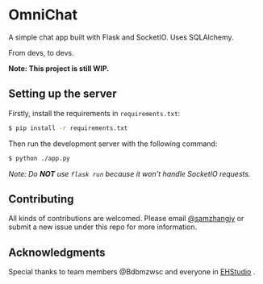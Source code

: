 # OmniChat

A simple chat app built with Flask and SocketIO. Uses SQLAlchemy.

From devs, to devs.

**Note: This project is still WIP.**

## Setting up the server

Firstly, install the requirements in `requirements.txt`:

```bash
$ pip install -r requirements.txt
```

Then run the development server with the following command:

```bash
$ python ./app.py
```

*Note: Do **NOT** use `flask run` because it won't handle SocketIO requests.*

## Contributing

All kinds of contributions are welcomed. Please email [@samzhangjy](mailto:samzhangjy@outlook.com) or submit a new issue under this repo for more information.

## Acknowledgments

Special thanks to team members @Bdbmzwsc and everyone in [EHStudio](https://github.com/ChinaEHStudio) .
